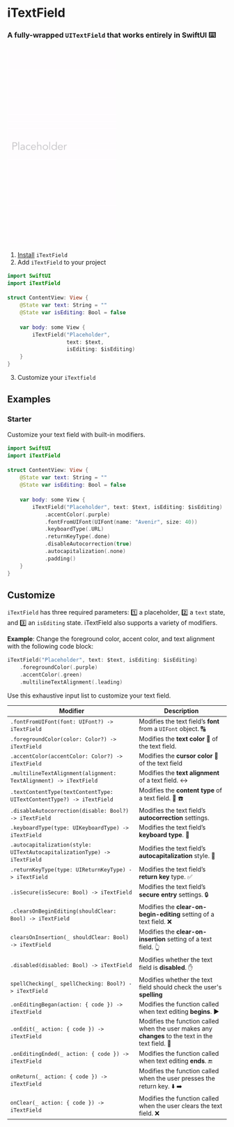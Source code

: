 # iTextField

### A fully-wrapped `UITextField` that works entirely in SwiftUI ⌨️

<img src="Demo/iTextFieldDemo1Light.gif" alt="drawing" width="250"/>

1. [Install](https://github.com/benjaminsage/iTextField/blob/master/INSTALL.md) `iTextField`
2. Add `iTextField` to your project
```swift
import SwiftUI
import iTextField

struct ContentView: View {
    @State var text: String = ""
    @State var isEditing: Bool = false

    var body: some View {
        iTextField("Placeholder",
                   text: $text,
                   isEditing: $isEditing)
    }
}
```
3. Customize your `iTextfield`


## Examples
### Starter
Customize your text field with built-in modifiers.
```swift
import SwiftUI
import iTextField

struct ContentView: View {
    @State var text: String = ""
    @State var isEditing: Bool = false

    var body: some View {
        iTextField("Placeholder", text: $text, isEditing: $isEditing)
            .accentColor(.purple)
            .fontFromUIFont(UIFont(name: "Avenir", size: 40))
            .keyboardType(.URL)
            .returnKeyType(.done)
            .disableAutocorrection(true)
            .autocapitalization(.none)
            .padding()
    }
}
```


## Customize
`iTextField` has three required parameters: 1️⃣ a placeholder, 2️⃣ a `text` state, and 3️⃣ an `isEditing` state. iTextField also supports a variety of modifiers.

**Example**: Change the foreground color, accent color, and text alignment with the following code block:
```swift
iTextField("Placeholder", text: $text, isEditing: $isEditing)
    .foregroundColor(.purple)
    .accentColor(.green)
    .multilineTextAlignment(.leading)
```

Use this exhaustive input list to customize your text field.

Modifier | Description
--- | ---
`.fontFromUIFont(font: UIFont?) -> iTextField` | Modifies the text field’s **font** from a `UIFont` object. 🔠
`.foregroundColor(color: Color?) -> iTextField` | Modifies the **text color** 🎨 of the text field.
`.accentColor(accentColor: Color?) -> iTextField` | Modifies the **cursor color** 🌈 of the text field
`.multilineTextAlignment(alignment: TextAlignment) -> iTextField` | Modifies the **text alignment** of a text field. ↔️
`.textContentType(textContentType: UITextContentType?) -> iTextField` | Modifies the **content type** of a text field. 📧 ☎️
`.disableAutocorrection(disable: Bool?) -> iTextField` | Modifies the text field’s **autocorrection** settings.
`.keyboardType(type: UIKeyboardType) -> iTextField` | Modifies the text field’s **keyboard type**. 📩
`.autocapitalization(style: UITextAutocapitalizationType) -> iTextField` | Modifies the text field’s **autocapitalization** style. 🔡
`.returnKeyType(type: UIReturnKeyType) -> iTextField` | Modifies the text field’s **return key** type. ✅
`.isSecure(isSecure: Bool) -> iTextField` | Modifies the text field’s **secure entry** settings. 🔒
`.clearsOnBeginEditing(shouldClear: Bool) -> iTextField` | Modifies the **clear-on-begin-editing** setting of a text field. ❌
`clearsOnInsertion(_ shouldClear: Bool) -> iTextField` | Modifies the **clear-on-insertion** setting of a text field. 👆
`.disabled(disabled: Bool) -> iTextField` | Modifies whether the text field is **disabled**. ✋
`spellChecking(_ spellChecking: Bool?) -> iTextField` | Modifies whether the text field should check the user's **spelling**
`.onEditingBegan(action: { code }) -> iTextField` | Modifies the function called when text editing **begins**. ▶️
`.onEdit(_ action: { code }) -> iTextField` | Modifies the function called when the user makes any **changes** to the text in the text field. 💬
`.onEditingEnded(_ action: { code }) -> iTextField` | Modifies the function called when text editing **ends**. 🔚
`onReturn(_ action: { code }) -> iTextField` | Modifies the function called when the user presses the return key. ⬇️ ➡️
`onClear(_ action: { code }) -> iTextField` | Modifies the function called when the user clears the text field. ❌
